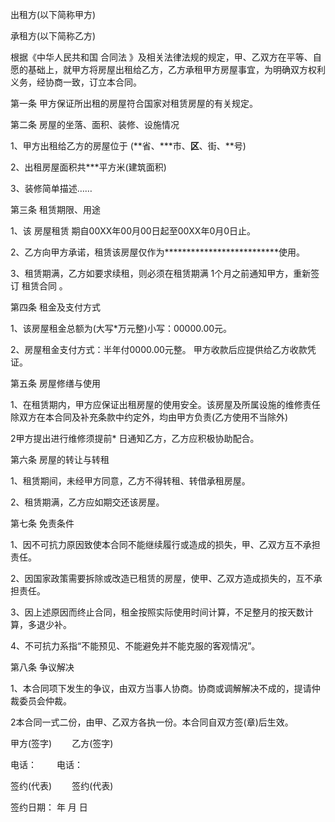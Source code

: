 
 


出租方(以下简称甲方)


承租方(以下简称乙方)


根据《中华人民共和国
合同法
》及相关法律法规的规定，甲、乙双方在平等、自愿的基础上，就甲方将房屋出租给乙方，乙方承租甲方房屋事宜，为明确双方权利义务，经协商一致，订立本合同。


第一条 甲方保证所出租的房屋符合国家对租赁房屋的有关规定。


第二条 房屋的坐落、面积、装修、设施情况


1、甲方出租给乙方的房屋位于 (**省、***市、**区**、街、**号)


2、出租房屋面积共***平方米(建筑面积)


3、装修简单描述……


第三条 租赁期限、用途


1、该
房屋租赁
期自00XX年00月00日起至00XX年0月0日止。


2、乙方向甲方承诺，租赁该房屋仅作为**************************使用。


3、租赁期满，乙方如要求续租，则必须在租赁期满 1个月之前通知甲方，重新签订
租赁合同
。


第四条 租金及支付方式


1、该房屋租金总额为(大写*万元整)小写：00000.00元。


2、房屋租金支付方式：半年付0000.00元整。 甲方收款后应提供给乙方收款凭证。


第五条 房屋修缮与使用


1、在租赁期内，甲方应保证出租房屋的使用安全。该房屋及所属设施的维修责任除双方在本合同及补充条款中约定外，均由甲方负责(乙方使用不当除外)


2甲方提出进行维修须提前* 日通知乙方，乙方应积极协助配合。


第六条 房屋的转让与转租


1、租赁期间，未经甲方同意，乙方不得转租、转借承租房屋。


2、租赁期满，乙方应如期交还该房屋。


第七条 免责条件


1、因不可抗力原因致使本合同不能继续履行或造成的损失，甲、乙双方互不承担责任。


2、因国家政策需要拆除或改造已租赁的房屋，使甲、乙双方造成损失的，互不承担责任。


3、因上述原因而终止合同，租金按照实际使用时间计算，不足整月的按天数计算，多退少补。


4、不可抗力系指“不能预见、不能避免并不能克服的客观情况”。


第八条 争议解决


1、本合同项下发生的争议，由双方当事人协商。协商或调解解决不成的，提请仲裁委员会仲裁。


2本合同一式二份，由甲、乙双方各执一份。本合同自双方签(章)后生效。


甲方(签字)　　 乙方(签字)


电话： 　　电话：


签约(代表) 　　签约(代表)


签约日期： 年 月 日
 


 

 
 
 
 
 
  


  
 

  


  


  
 
 
 
 

